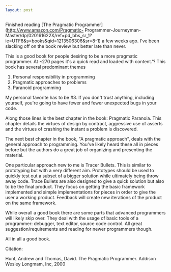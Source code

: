 ```yaml
---
layout: post
---
```

Finished reading [The Pragmatic Programmer](http://www.amazon.com/Pragmatic-
Programmer-Journeyman-
Master/dp/020161622X/ref=pd_bbs_sr_1?ie=UTF8&s=books&qid=1213506306&sr=8-1) a
few weeks ago. I've been slacking off on the book review but better late than
never.

This is a good book for people desiring to be a more pragmatic programmer. At
~270 pages it's a quick read and loaded with content.'? This book has several
predominant themes

  1. Personal responsibility in programming
  2. Pragmatic approaches to problems
  3. Paranoid programming

My personal favorite has to be #3. If you don't trust anything, including
yourself, you're going to have fewer and fewer unexpected bugs in your code.

Along those lines is the best chapter in the book: Pragmatic Paranoia. This
chapter details the virtues of design by contract, aggressive use of asserts
and the virtues of crashing the instant a problem is discovered.

The next best chapter in the book, "A pragmatic approach", deals with the
general approach to programming. You've likely heard these all in pieces
before but the authors do a great job of organizing and presenting the
material.

One particular approach new to me is Tracer Bullets. This is similar to
prototyping but with a very different aim. Prototypes should be used to
quickly test out a subset of a bigger solution while ultimately being throw
away code. Trace Bullets are also designed to give a quick solution but also
to be the final product. They focus on getting the basic framework
implemented and simple implementations for pieces in order to give the user a
working product. Feedback will create new iterations of the product on the
same framework.

While overall a good book there are some parts that advanced programmers will
likely skip over. They deal with the usage of basic tools of a programmer:
debugger, text editor, source code control. All great suggestion/requirements
and reading for newer programmers though.

All in all a good book.

Citation:

Hunt, Andrew and Thomas, David. The Pragmatic Programmer. Addison Wesley
Longmam, Inc, 2000

